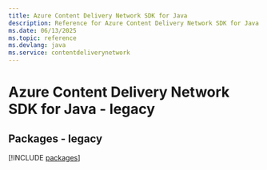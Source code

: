 ```yaml
---
title: Azure Content Delivery Network SDK for Java
description: Reference for Azure Content Delivery Network SDK for Java
ms.date: 06/13/2025
ms.topic: reference
ms.devlang: java
ms.service: contentdeliverynetwork
---
```

# Azure Content Delivery Network SDK for Java - legacy
## Packages - legacy
[!INCLUDE [packages](content-delivery-network-index.md)]
